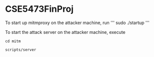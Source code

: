 # CSE5473FinProj

To start up mitmproxy on the attacker machine, run
'''
sudo ./startup
'''

To start the attack server on the attacker machine, execute
```
cd mitm

scripts/server
```
